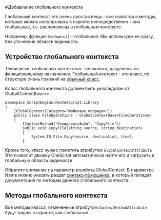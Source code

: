﻿#Добавление глобального контекста

Глобальный контекст это очень простая вещь - все свойства и методы, которые можно использовать в скрипте непосредственно - они глобальные, т.е. расположены в глобальном контексте.

Например, функция ```Сообщить()``` - глобальная. Мы используем ее сразу, без уточнения области видимости.

## Устройство глобального контекста
Технически, глобальных контекстов - несколько, разделены по функциональному назначению. Глобальный контекст - это класс, по структуре очень похожий на [обычный класс](Как%20добавить%20класс).

Класс глобального контекста должен быть унаследован от GlobalContextBase<>.

	namespace ScriptEngine.HostedScript.Library
	{
		[GlobalContext(Category="Файловые операции")]
		public class FileOperations : GlobalContextBase<FileOperations>
		{
			[ContextMethod("КопироватьФайл", "CopyFile")]
			public void CopyFile(string source, string destination)
			{
				System.IO.File.Copy(source, destination, true);
			}
			
Кроме того, класс нужно пометить атрибутом ```GlobalContextAttribute``` Это позволит движку OneScript автоматически найти его и загрузить в глобальную область видимости.

Обратите внимание на параметр атрибута GlobalContext. В параметре Name можно указать раздел [синтакс-помощника](/syntax), в который попадет документация по методам данного глобального контекста.

## Методы глобального контекста

Все методы класса, отмеченные атрибутом ```ContextMethodAttribute``` будут видны в скрипте, как глобальные.